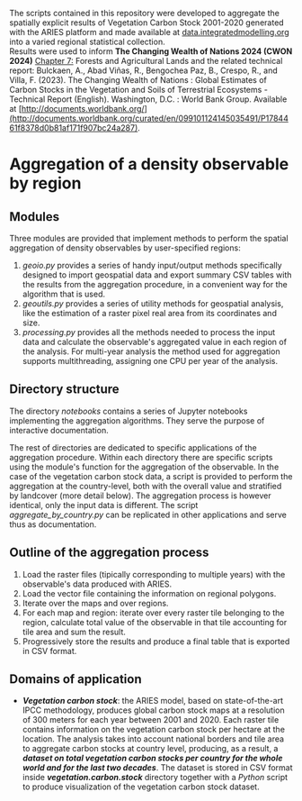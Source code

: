 
The scripts contained in this repository were developed to aggregate the spatially explicit results of Vegetation Carbon Stock 2001-2020 generated with the ARIES platform and made available at [data.integratedmodelling.org](https://data.integratedmodelling.org/dataset/global-vegetation-carbon-stock-2001-2020) into a varied regional statistical collection.  
Results were used to inform  **The Changing Wealth of Nations 2024 (CWON 2024)** [Chapter 7:](https://www.worldbank.org/en/publication/the-changing-wealth-of-nations) Forests and Agricultural Lands and the related technical report: 
Bulckaen, A., Abad Viñas, R., Bengochea Paz, B., Crespo, R., and Villa, F. (2023).
The Changing Wealth of Nations : Global Estimates of Carbon Stocks in the Vegetation and Soils of Terrestrial Ecosystems - Technical Report (English). Washington, D.C. : World Bank Group. Available at [http://documents.worldbank.org/](http://documents.worldbank.org/curated/en/099101124145035491/P1784461f8378d0b81af171f907bc24a287).


# Aggregation of a density observable by region

## Modules

Three modules are provided that implement methods to perform the spatial aggregation of density observables by user-specified regions:

1) _geoio.py_ provides a series of handy input/output methods specifically designed to import geospatial data and export summary CSV tables with the results from the aggregation procedure, in a convenient way for the algorithm that is used. 
2) _geoutils.py_ provides a series of utility methods for geospatial analysis, like the estimation of a raster pixel real area from its coordinates and size.
3) _processing.py_ provides all the methods needed to process the input data and calculate the observable's aggregated value in each region of the analysis. For multi-year analysis the method used for aggregation supports multithreading, assigning one CPU per year of the analysis. 

## Directory structure

The directory *notebooks* contains a series of Jupyter notebooks implementing the aggregation algorithms. They serve the purpose of interactive documentation. 

The rest of directories are dedicated to specific applications of the aggregation procedure. Within each directory there are specific scripts using the module's function for the aggregation of the observable. In the case of the vegetation carbon stock data, a script is provided to perform the aggregation at the country-level, both with the overall value and stratified by landcover (more detail below). The aggregation process is however identical, only the input data is different. The script _aggregate_by_country.py_ can be replicated in other applications and serve thus as documentation.

## Outline of the aggregation process

1) Load the raster files (tipically corresponding to multiple years) with the observable's data produced with ARIES.
2) Load the vector file containing the information on regional polygons.
3) Iterate over the maps and over regions.
4) For each map and region: iterate over every raster tile belonging to the region, calculate total value of the observable in that tile accounting for tile area and sum the result.
5) Progressively store the results and produce a final table that is exported in CSV format.  

## Domains of application

- ***Vegetation carbon stock***: the ARIES model, based on state-of-the-art IPCC methodology, produces global carbon stock maps at a resolution of 300 meters for each year between 2001 and 2020. Each raster tile contains information on the vegetation carbon stock per hectare at the location. The analysis takes into account national borders and tile area to aggregate carbon stocks at country level, producing, as a result, a ***dataset on total vegetation carbon stocks per country for the whole world and for the last two decades***. The dataset is stored in CSV format inside ***vegetation.carbon.stock*** directory together with a _Python_ script to produce visualization of the vegetation carbon stock dataset. 

